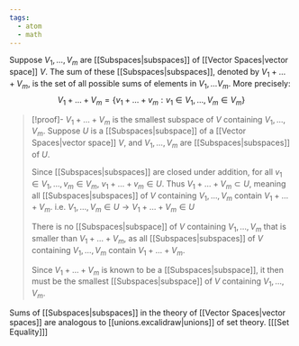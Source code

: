 ```yaml
---
tags:
  - atom
  - math
---
```

Suppose $V_1, \dots, V_m$ are [[Subspaces|subspaces]] of [[Vector Spaces|vector space]] $V$. The sum of these [[Subspaces|subspaces]], denoted by $V_1 + \dots + V_m$, is the set of all possible sums of elements in $V_1, \dots V_m$. More precisely:
$$ V_1 + \dots + V_m = \left\{ v_1 + \dots + v_m : v_1 \in V_1, \dots, V_m \in V_m \right\} $$

>[!proof]- $V_1 + \dots + V_m$ is the smallest subspace of $V$ containing $V_1,\dots,V_m$.
> Suppose $U$ is a [[Subspaces|subspace]] of a [[Vector Spaces|vector space]] $V$, and $V_1, \dots, V_m$ are [[Subspaces|subspaces]] of $U$.
> 
> Since [[Subspaces|subspaces]] are closed under addition, for all $v_1 \in V_1, \dots, v_m \in V_m$, $v_1 + \dots + v_m \in U$. Thus $V_1 + \dots + V_m \subset U$, meaning all [[Subspaces|subspaces]] of $V$ containing $V_1, \dots, V_m$ contain $V_1 + \dots + V_m$.
> i.e. $V_1, \dots, V_m \in U \to V_1 + \dots + V_m \in U$
> 
> There is no [[Subspaces|subspace]] of $V$ containing $V_1, \dots, V_m$ that is smaller than $V_1 + \dots + V_m$, as all [[Subspaces|subspaces]] of $V$ containing $V_1,\dots,V_m$ contain $V_1 + \dots + V_m$.
> 
> Since $V_1 + \dots + V_m$ is known to be a [[Subspaces|subspace]], it then must be the smallest [[Subspaces|subspace]] of $V$ containing $V_1, \dots, V_m$.

Sums of [[Subspaces|subspaces]] in the theory of [[Vector Spaces|vector spaces]] are analogous to [[unions.excalidraw|unions]] of set theory.
\[[[Set Equality]]\]